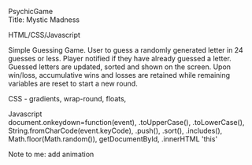 PsychicGame  
Title: Mystic Madness

HTML/CSS/Javascript

Simple Guessing Game. User to guess a randomly generated letter in 24 guesses or less. Player notified if they have already guessed a letter. Guessed letters are updated, sorted and shown on the screen. Upon win/loss, accumulative wins and losses are retained while remaining variables are reset to start a new round.

CSS - gradients, wrap-round, floats,

Javascript  
document.onkeydown=function(event),
.toUpperCase(),  .toLowerCase(),
String.fromCharCode(event.keyCode),
.push(), .sort(), .includes(),
Math.floor(Math.random()),
getDocumentById, .innerHTML
'this'

Note to me: add animation



